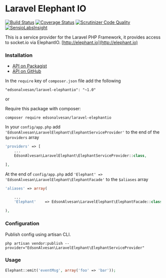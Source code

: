 Laravel Elephant IO
===================

[![Build Status](https://travis-ci.org/moura137/LaravelElephantIO.svg?branch=refacto-1.0)](https://travis-ci.org/moura137/LaravelElephantIO)
[![Coverage Status](https://coveralls.io/repos/moura137/LaravelElephantIO/badge.png?branch=refacto-1.0)](https://coveralls.io/r/moura137/LaravelElephantIO?branch=refacto-1.0)
[![Scrutinizer Code Quality](https://scrutinizer-ci.com/g/moura137/LaravelElephantIO/badges/quality-score.png?b=refacto-1.0)](https://scrutinizer-ci.com/g/moura137/LaravelElephantIO/?branch=refacto-1.0)
[![SensioLabsInsight](https://insight.sensiolabs.com/projects/2eeba11e-5120-4f35-b80e-970798ed3a43/mini.png)](https://insight.sensiolabs.com/projects/2eeba11e-5120-4f35-b80e-970798ed3a43)

This is a service provider for the Laravel PHP Framework, it provides access to socket.io via ElephantIO. [http://elephant.io](http://elephant.io)

### Installation

- [API on Packagist](https://packagist.org/packages/edsonalvesan/laravel-elephantio)
- [API on GitHub](https://github.com/edsonalvesan/LaravelElephantIO)

In the `require` key of `composer.json` file add the following

    "edsonalvesan/laravel-elephantio": "~1.0"

or

Require this package with composer:

    composer require edsonalvesan/laravel-elephantio


In your `config/app.php` add `'EdsonAlvesan\LaravelElephant\ElephantServiceProvider'` to the end of the `$providers` array

```php
'providers' => [
    ...
    EdsonAlvesan\LaravelElephant\ElephantServiceProvider::class,

],
```

At the end of `config/app.php` add `'Elephant' => 'EdsonAlvesan\LaravelElephant\ElephantFacade'` to the `$aliases` array

```php
'aliases' => array(

    ...
    'Elephant'    => EdsonAlvesan\LaravelElephant\ElephantFacade::class,

),
```

### Configuration

Publish config using artisan CLI.

~~~
php artisan vendor:publish --provider="EdsonAlvesan\LaravelElephant\ElephantServiceProvider"
~~~

### Usage
```php
Elephant::emit('eventMsg', array('foo' => 'bar'));
```

